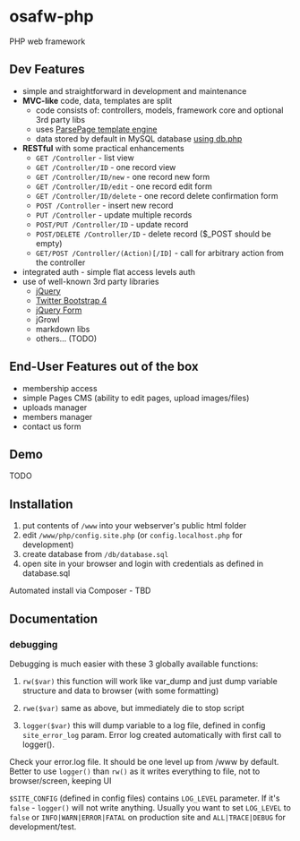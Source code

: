 # osafw-php

PHP web framework

## Dev Features

- simple and straightforward in development and maintenance
- **MVC-like** code, data, templates are split
  - code consists of: controllers, models, framework core and optional 3rd party libs
  - uses [ParsePage template engine](https://github.com/osalabs/parsepage)
  - data stored by default in MySQL database [using db.php](https://github.com/osalabs/db.php)
- **RESTful** with some practical enhancements
  - `GET /Controller` - list view
  - `GET /Controller/ID` - one record view
  - `GET /Controller/ID/new` - one record new form
  - `GET /Controller/ID/edit` - one record edit form
  - `GET /Controller/ID/delete` - one record delete confirmation form
  - `POST /Controller` - insert new record
  - `PUT /Controller` - update multiple records
  - `POST/PUT /Controller/ID` - update record
  - `POST/DELETE /Controller/ID` - delete record (\$\_POST should be empty)
  - `GET/POST /Controller/(Action)[/ID]` - call for arbitrary action from the controller
- integrated auth - simple flat access levels auth
- use of well-known 3rd party libraries
  - [jQuery](http://jquery.com)
  - [Twitter Bootstrap 4](http://getbootstrap.com)
  - [jQuery Form](https://github.com/malsup/form)
  - jGrowl
  - markdown libs
  - others... (TODO)

## End-User Features out of the box

- membership access
- simple Pages CMS (ability to edit pages, upload images/files)
- uploads manager
- members manager
- contact us form

## Demo

TODO

## Installation

1. put contents of `/www` into your webserver's public html folder
2. edit `/www/php/config.site.php` (or `config.localhost.php` for development)
3. create database from `/db/database.sql`
4. open site in your browser and login with credentials as defined in database.sql

Automated install via Composer - TBD

## Documentation

### debugging

Debugging is much easier with these 3 globally available functions:

1. `rw($var)` this function will work like var_dump and just dump variable structure and data to browser (with some formatting)

2. `rwe($var)` same as above, but immediately die to stop script

3. `logger($var)` this will dump variable to a log file, defined in config `site_error_log` param. Error log created automatically with first call to logger().

Check your error.log file. It should be one level up from /www by default.
Better to use `logger()` than `rw()` as it writes everything to file, not to browser/screen, keeping UI

`$SITE_CONFIG` (defined in config files) contains `LOG_LEVEL` parameter. If it's `false` - `logger()` will not write anything. Usually you want to set `LOG_LEVEL` to `false` or `INFO|WARN|ERROR|FATAL` on production site and `ALL|TRACE|DEBUG` for development/test.
